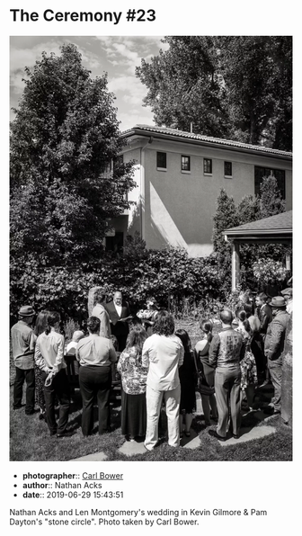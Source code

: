 # The Ceremony \#23

![Nathan Acks and Len Montgomery's wedding in Kevin Gilmore and Pam Dayton's "stone circle"](assets/2019-06-29-set-1-the-ceremony-23.webp)

* **photographer**:: [Carl Bower](https://carlbowerphotos.com)
* **author**:: Nathan Acks
* **date**:: 2019-06-29 15:43:51

Nathan Acks and Len Montgomery's wedding in Kevin Gilmore & Pam Dayton's "stone circle". Photo taken by Carl Bower.

